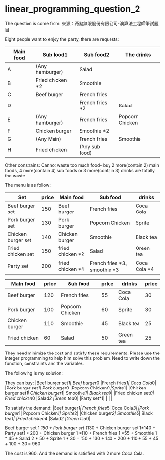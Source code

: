 # linear_programming_question_2
The question is come from: 來源：奇點無限股份有限公司-演算法工程師筆試題目

Eight people want to enjoy the party, there are requests:

|Main food	|Sub food1	|Sub food2	|The drinks|
| ----- | ------ | ------ | ------ |
|A|	(Any hamburger)	|Salad|	|	Coca Cola|
|B|	Fried chicken *2	|Smoothie|		| |
|C|	Beef burger|	French fries|	|	Black tea|
|D|	|	French fries *2|	Salad	|Coca Cola|
|E|	(Any hamburger)|	French fries|	Popcorn Chicken| |	
|F|	Chicken burger|	Smoothie *2|	|	Sprite|
|G|	(Any Main)|	French fries|	Smoothie|	(Any drink)|
|H|	Fried chicken|	(Any sub food)|	|	Sprite|

Other constrains:
Cannot waste too much food- buy 2 more(contain 2) main foods, 4 more(contain 4) sub foods or 3 more(contain 3) drinks are totally the waste.

The menu is as follow:

|Set|	price|	Main food	|Sub food	|drinks|
| ----- | ------ | ------ | ------ | ------ |
|Beef burger set	|150|	Beef burger	|French fries	|Coca Cola|
|Pork burger set	|130|	Pork burger	|Popcorn Chicken|	Sprite|
|Chicken burger set	|140|	Chicken burger	|Smoothie	|Black tea|
|Fried chicken set	|150|	fried chicken *2 |	Salad	|Green tea|
|Party set	|200	|fried chicken *4	|French fries *3、smoothie *3	|Coca Cola *4|

|Main food	|price	|Sub food	|price|	drinks|	price|
| ----- | ------ | ------ | ------ | ------ | ------ |
|Beef burger|	120|	French fries	|55|	Coca Cola|	30|
|Pork burger|	100|	Popcorn Chicken|	60|	Sprite	|30|
|Chicken burger|	110	|Smoothie|	45	|Black tea	|25|
|Fried chicken|	60	|Salad	|50	|Green tea|	25|

They need minimize the cost and satisfy these requirements. Please use the integer programming to help him solve this problem. Need to write down the function, constraints and the variables.

The following is my solution:

They can buy:
|Beef burger set*1|	Beef burger*0	|French fries*1|	Coca Cola*0|
|Pork burger set*1|	Pork burger*0	|Popcorn Chicken*0	|Sprite*1|
|Chicken burger set*1|	Chicken burger*1|	Smoothie*1|	Black tea*0|
|Fried chicken set*0|	Fried chicken*0	|Salad*2	|Green tea*0|
|Party set*1| | | |			

To satisfy the demand:
|Beef burger*1|	French fries*5	|Coca Cola*3|
|Pork burger*1|	Popcorn Chicken*1|	Sprite*2|
|Chicken burger*2|	Smoothie*5|	Black tea*1|
|Fried chicken*4	|Salad*2	|Green tea*0|

Beef burger set 1 *150 + Pork burger set 1*130 + Chicken burger set 1*140 + Party set1 * 200 + Chicken burger 1 *110 + French fries 1 *55 + Smoothie 1 * 45 + Salad 2 * 50 + Sprite 1 * 30
= 150 + 130 + 140 + 200 + 110 + 55 + 45 + 100 + 30 
= 960

The cost is 960. And the demand is satisfied with 2 more Coca Cola.

